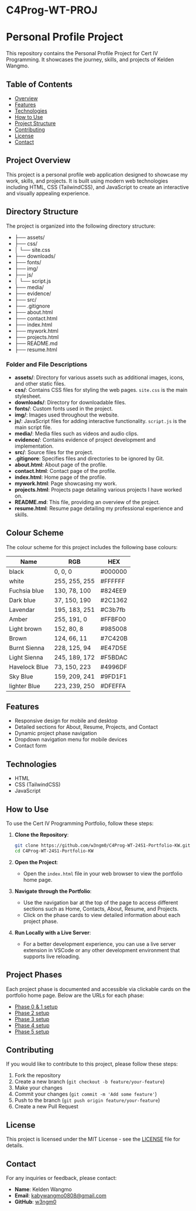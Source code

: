 # C4Prog-WT-PROJ

# Personal Profile Project

This repository contains the Personal Profile Project for Cert IV Programming. It showcases the journey, skills, and projects of Kelden Wangmo.

## Table of Contents
- [Overview](#overview)
- [Features](#features)
- [Technologies](#technologies)
- [How to Use](#how-to-use)
- [Project Structure](#project-structure)
- [Contributing](#contributing)
- [License](#license)
- [Contact](#contact)

## Project Overview

This project is a personal profile web application designed to showcase my work, skills, and projects. It is built using modern web technologies including HTML, CSS (TailwindCSS), and JavaScript to create an interactive and visually appealing experience.

## Directory Structure

The project is organized into the following directory structure:


* ├── assets/
* ├── css/
* │ └── site.css
* ├── downloads/
* ├── fonts/
* ├── img/
* ├── js/
* │ └── script.js
* ├── media/
* ├── evidence/
* ├── src/
* ├── .gitignore
* ├── about.html
* ├── contact.html
* ├── index.html
* ├── mywork.html
* ├── projects.html
* ├── README.md
* ├── resume.html


### Folder and File Descriptions

- **assets/**: Directory for various assets such as additional images, icons, and other static files.
- **css/**: Contains CSS files for styling the web pages. `site.css` is the main stylesheet.
- **downloads/**: Directory for downloadable files.
- **fonts/**: Custom fonts used in the project.
- **img/**: Images used throughout the website.
- **js/**: JavaScript files for adding interactive functionality. `script.js` is the main script file.
- **media/**: Media files such as videos and audio clips.
- **evidence/**: Contains evidence of project development and implementation.
- **src/**: Source files for the project.
- **.gitignore**: Specifies files and directories to be ignored by Git.
- **about.html**: About page of the profile.
- **contact.html**: Contact page of the profile.
- **index.html**: Home page of the profile.
- **mywork.html**: Page showcasing my work.
- **projects.html**: Projects page detailing various projects I have worked on.
- **README.md**: This file, providing an overview of the project.
- **resume.html**: Resume page detailing my professional experience and skills.

## Colour Scheme

The colour scheme for this project includes the following base colours:

| Name        | RGB            | HEX      |
|-------------|----------------|----------|
| black       | 0, 0, 0        | #000000  |
| white       | 255, 255, 255  | #FFFFFF  |
| Fuchsia blue| 130, 78,  100  | #824EE9  |
| Dark blue   | 37, 150, 190   | #2C1362  |
| Lavendar    | 195, 183, 251  | #C3b7fb  |
| Amber       | 255, 191, 0    | #FFBF00  |
| Light brown | 152, 80, 8     | #985008  |
| Brown       | 124, 66, 11    | #7C420B  |
| Burnt Sienna| 228, 125, 94   | #E47D5E  |
| Light Sienna| 245, 189, 172  | #F5BDAC  |
|Havelock Blue| 73, 150, 223   | #4996DF  |
| Sky Blue    | 159, 209, 241  | #9FD1F1  |
| lighter Blue| 223, 239, 250  | #DFEFFA  |

## Features
- Responsive design for mobile and desktop
- Detailed sections for About, Resume, Projects, and Contact
- Dynamic project phase navigation
- Dropdown navigation menu for mobile devices
- Contact form

## Technologies
- HTML
- CSS (TailwindCSS)
- JavaScript

## How to Use
To use the Cert IV Programming Portfolio, follow these steps:

1. **Clone the Repository**:
    ```bash
    git clone https://github.com/w3ngm0/C4Prog-WT-24S1-Portfolio-KW.git
    cd C4Prog-WT-24S1-Portfolio-KW
    ```

2. **Open the Project**:
    - Open the `index.html` file in your web browser to view the portfolio home page.

3. **Navigate through the Portfolio**:
    - Use the navigation bar at the top of the page to access different sections such as Home, Contacts, About, Resume, and Projects.
    - Click on the phase cards to view detailed information about each project phase.

4. **Run Locally with a Live Server**:
    - For a better development experience, you can use a live server extension in VSCode or any other development environment that supports live reloading.

## Project Phases
Each project phase is documented and accessible via clickable cards on the portfolio home page. Below are the URLs for each phase:

- [Phase 0 & 1 setup](https://dev.screencraft.net.au/~wangmoke/phase5/phase-1/index.html)
- [Phase 2 setup](https://dev.screencraft.net.au/~wangmoke/phase5/phase-2/index.html)
- [Phase 3 setup](https://dev.screencraft.net.au/~wangmoke/phase5/phase-3/index.html)
- [Phase 4 setup](https://dev.screencraft.net.au/~wangmoke/phase5/phase-4/index.html)
- [Phase 5 setup](https://dev.screencraft.net.au/~wangmoke/phase5/index.html)

## Contributing
If you would like to contribute to this project, please follow these steps:

1. Fork the repository
2. Create a new branch (`git checkout -b feature/your-feature`)
3. Make your changes
4. Commit your changes (`git commit -m 'Add some feature'`)
5. Push to the branch (`git push origin feature/your-feature`)
6. Create a new Pull Request

## License
This project is licensed under the MIT License - see the [LICENSE](LICENSE) file for details.

## Contact
For any inquiries or feedback, please contact:

- **Name**: Kelden Wangmo
- **Email**: [kabywangmo0808@gmail.com](mailto:kabywangmo0808@gmail.com)
- **GitHub**: [w3ngm0](https://github.com/w3ngm0)

